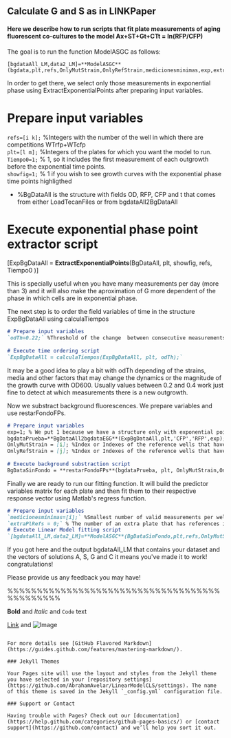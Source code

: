 ## Calculate G and S as in LINKPaper

#### Here we describe how to run scripts that fit plate measurements of aging fluorescent co-cultures to the model Ax+ST+Gt+CTt = ln(RFP/CFP)  

The goal is to run the function ModelASGC as follows:  

```
[bgdataAll_LM,data2_LM]=**ModelASGC**(bgdata,plt,refs,OnlyMutStrain,OnlyRefStrain,medicionesminimas,exp,extraPlRefs);

```

In order to get there, we select only those measurements in exponential phase using ExtractExponentialPoints after preparing input variables.


# Prepare input variables
`refs=[i k];` %Integers with the number of the well in which there are competitions WTrfp+WTcfp  
`plt=[l m];` %Integers of the plates for which you want the model to run.  
`Tiempo0=1;` % 1, so it includes the first measurement of each outgrowth before the exponential time points.  
`showfig=1;` % 1 if you wish to see growth curves with the exponential phase time points highligthed  
-  %BgDataAll is the structure with fields OD, RFP, CFP and t that comes from either LoadTecanFiles or from bgdataAll2BgDataAll  
    
# Execute exponential phase point extractor script
[ExpBgDataAll = **ExtractExponentialPoints**(BgDataAll, plt, showfig, refs, Tiempo0 )]

  
This is specially useful when you have many measurements per day (more than 3) and it will also make the aproximation of G more dependent of the phase in which cells are in exponential phase.
  
The next step is to order the field variables of time in the structure ExpBgDataAll using calculaTiempos
  
```markdown
# Prepare input variables
`odTh=0.22;` %Threshold of the change  between consecutive measurements to be identified as a new outgrowths's measurement.
  
# Execute time ordering script
`ExpBgDataAll = calculaTiempos(ExpBgDataAll, plt, odTh);`
```
It may be a good idea to play a bit with odTh depending of the strains, media and other factors that may change the dynamics or the magnitude of the growth curve with OD600. Usually values between 0.2 and 0.4 work just fine to detect at which measurements there is a new outgrowth. 

Now we substract background fluorescences. We prepare variables and use restarFondoFPs.

```markdown
# Prepare input variables
exp=1; % We put 1 because we have a structure only with exponential points which is the output of 'ExtractExponentialPoints'
bgdataPrueba=**BgDataAll2bgdataEGG**(ExpBgDataAll,plt,'CFP','RFP',exp); 
OnlyMutStrain = [i]; %Index or Indexes of the reference wells that have only WTcfp
OnlyRefStrain = [j]; %Index or Indexes of the reference wells that have only WTrfp (the same FP as all of the mutants)
  
# Execute background substraction script
BgDataSinFondo = **restarFondoFPs**(bgdataPrueba, plt, OnlyMutStrain,OnlyRefStrain)
```

Finally we are ready to run our fitting function. It will build the predictor variables matrix for each plate and then fit them to their respective response vector using Matlab's regress function.

```markdown
# Prepare input variables
`medicionesminimas=[i];` %Smallest number of valid measurements per well to be included in the fitting function
`extraPlRefs = 0;` % The number of an extra plate that has references in it. Put 0 if you have references in every plate.
# Execute Linear Model fitting script
`[bgdataAll_LM,data2_LM]=**ModelASGC**(BgDataSinFondo,plt,refs,OnlyMutStrain,OnlyRefStrain,medicionesminimas,datExtExponential,extraPlRefs);`
```

If you got here and the output bgdataAll_LM that contains your dataset and the vectors of solutions A, S, G and C it means you've made it to work! congratulations!


Please provide us any feedback you may have!



 %%%%%%%%%%%%%%%%%%%%%%%%%%%%%%%%%%%%%%%%%%%%%      

**Bold** and _Italic_ and `Code` text

[Link](url) and ![Image](src)
```

For more details see [GitHub Flavored Markdown](https://guides.github.com/features/mastering-markdown/).

### Jekyll Themes

Your Pages site will use the layout and styles from the Jekyll theme you have selected in your [repository settings](https://github.com/AbrahamAvelar/LinearModelCLS/settings). The name of this theme is saved in the Jekyll `_config.yml` configuration file.

### Support or Contact

Having trouble with Pages? Check out our [documentation](https://help.github.com/categories/github-pages-basics/) or [contact support](https://github.com/contact) and we’ll help you sort it out.
